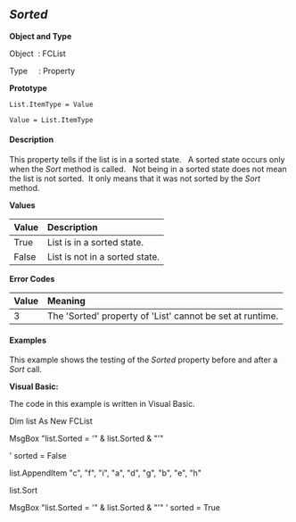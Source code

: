 _Sorted_
-----
**Object and Type**

Object  : FCList

Type     : Property

**Prototype**

```
List.ItemType = Value
```

```
Value = List.ItemType
```

#### Description

This property tells if the list is in a sorted state.   A sorted state occurs only when the _Sort_ method is called.   Not being in a sorted state does not mean the list is not sorted.  It only means that it was not sorted by the _Sort_ method. 

**Values**

| Value | Description |
|:--- |:--- |
| True  | List is in a sorted state. |
| False | List is not in a sorted state. |

**Error Codes**

| Value | Meaning |
|:--- |:--- |
| 3 | The 'Sorted' property of 'List' cannot be set at runtime. |

#### Examples

This example shows the testing of the _Sorted_ property before and after a _Sort_ call.

**Visual Basic:**

The code in this example is written in Visual Basic.

Dim list As New FCList

MsgBox "list.Sorted = '" & list.Sorted & "'"

' sorted = False

list.AppendItem "c", "f", "i", "a", "d", "g", "b", "e", "h"

list.Sort

MsgBox "list.Sorted = '" & list.Sorted & "'" ' sorted = True